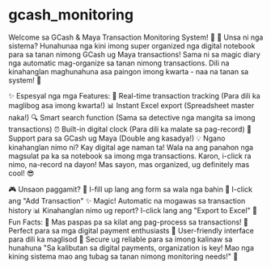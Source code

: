 # gcash_monitoring
Welcome sa GCash & Maya Transaction Monitoring System! 🌟
📱 Unsa ni nga sistema?
Hunahunaa nga kini imong super organized nga digital notebook para sa tanan nimong GCash ug Maya transactions! Sama ni sa magic diary nga automatic mag-organize sa tanan nimong transactions. Dili na kinahanglan maghunahuna asa paingon imong kwarta - naa na tanan sa system! 💸

✨ Espesyal nga mga Features:
🎯 Real-time transaction tracking (Para dili ka maglibog asa imong kwarta!)
📊 Instant Excel export (Spreadsheet master naka!)
🔍 Smart search function (Sama sa detective nga mangita sa imong transactions)
⏰ Built-in digital clock (Para dili ka malate sa pag-record)
📱 Support para sa GCash ug Maya (Double ang kasadya!)
💡 Ngano kinahanglan nimo ni?
Kay digital age naman ta! Wala na ang panahon nga magsulat pa ka sa notebook sa imong mga transactions. Karon, i-click ra nimo, na-record na dayon! Mas sayon, mas organized, ug definitely mas cool! 😎

🎮 Unsaon paggamit?
📝 I-fill up lang ang form sa wala nga bahin
🎯 I-click ang "Add Transaction"
✨ Magic! Automatic na mogawas sa transaction history
📊 Kinahanglan nimo ug report? I-click lang ang "Export to Excel"
🎈 Fun Facts:
🚀 Mas paspas pa sa kilat ang pag-process sa transactions!
📱 Perfect para sa mga digital payment enthusiasts
🎨 User-friendly interface para dili ka maglisod
🔐 Secure ug reliable para sa imong kalinaw sa hunahuna
"Sa kalibutan sa digital payments, organization is key! Mao nga kining sistema mao ang tubag sa tanan nimong monitoring needs!" 💫
